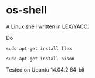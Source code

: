 # os-shell
A Linux shell written in LEX/YACC.

Do
```
sudo apt-get install flex
```
```
sudo apt-get install bison
```

Tested on Ubuntu 14.04.2 64-bit

